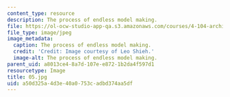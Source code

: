 ```yaml
---
content_type: resource
description: The process of endless model making.
file: https://ol-ocw-studio-app-qa.s3.amazonaws.com/courses/4-104-architecture-studio-intentions-spring-2005/a50d325a4d3e40a0753cadbd374aa5df_05.jpg
file_type: image/jpeg
image_metadata:
  caption: The process of endless model making.
  credit: 'Credit: Image courtesy of Leo Shieh.'
  image-alt: The process of endless model making.
parent_uid: a8013ce4-8a7d-107e-e872-1b2da4f597d1
resourcetype: Image
title: 05.jpg
uid: a50d325a-4d3e-40a0-753c-adbd374aa5df
---
```


